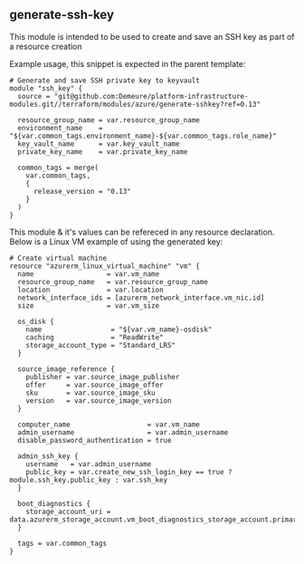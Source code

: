 ## generate-ssh-key


This module is intended to be used to create and save an SSH key as part of a resource creation

Example usage, this snippet is expected in the parent template:

```
# Generate and save SSH private key to keyvault
module "ssh_key" {
  source = "git@github.com:Demeure/platform-infrastructure-modules.git//terraform/modules/azure/generate-sshkey?ref=0.13"

  resource_group_name = var.resource_group_name
  environment_name    = "${var.common_tags.environment_name}-${var.common_tags.role_name}"
  key_vault_name      = var.key_vault_name
  private_key_name    = var.private_key_name

  common_tags = merge(
    var.common_tags,
    {
      release_version = "0.13"
    }
  )
}
```

This module & it's values can be refereced in any resource declaration. Below is a Linux VM example of using the generated key:


```
# Create virtual machine
resource "azurerm_linux_virtual_machine" "vm" {
  name                  = var.vm_name
  resource_group_name   = var.resource_group_name
  location              = var.location
  network_interface_ids = [azurerm_network_interface.vm_nic.id]
  size                  = var.vm_size

  os_disk {
    name                 = "${var.vm_name}-osdisk"
    caching              = "ReadWrite"
    storage_account_type = "Standard_LRS"
  }

  source_image_reference {
    publisher = var.source_image_publisher
    offer     = var.source_image_offer
    sku       = var.source_image_sku
    version   = var.source_image_version
  }

  computer_name                   = var.vm_name
  admin_username                  = var.admin_username
  disable_password_authentication = true

  admin_ssh_key {
    username   = var.admin_username
    public_key = var.create_new_ssh_login_key == true ? module.ssh_key.public_key : var.ssh_key
  }

  boot_diagnostics {
    storage_account_uri = data.azurerm_storage_account.vm_boot_diagnostics_storage_account.primary_blob_endpoint
  }

  tags = var.common_tags
}
```